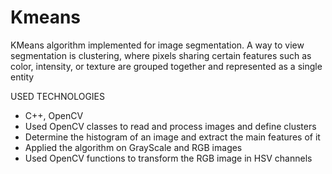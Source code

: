 # Kmeans
KMeans algorithm implemented for image segmentation. A way to view segmentation is clustering, where pixels sharing certain features such as color, intensity, or texture are grouped together and represented as a single entity

USED TECHNOLOGIES
- C++, OpenCV
- Used OpenCV classes to read and process images and define clusters
- Determine the histogram of an image and extract the main features of it
- Applied the algorithm on GrayScale and RGB images
- Used OpenCV functions to transform the RGB image in HSV channels
